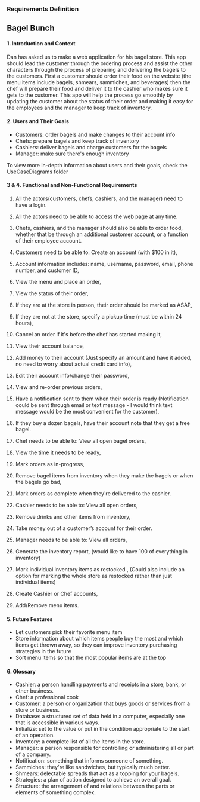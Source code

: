 ### Requirements Definition
## Bagel Bunch
#### 1. Introduction and Context
Dan has asked us to make a web application for his bagel store.
This app should lead the customer through the ordering process 
and assist the other characters through the process of preparing 
and delivering the bagels to the customers. 
First a customer should order their food on the website 
(the menu items include bagels, shmears, sammiches, and beverages)
then the chef will prepare their food and deliver it to
the cashier who makes sure it gets to the customer.
This app will help the process go smoothly by updating the 
customer about the status of their order and making it
easy for the employees and the manager to keep track of inventory.

#### 2. Users and Their Goals
- Customers: order bagels and make changes to their account info
- Chefs: prepare bagels and keep track of inventory
- Cashiers: deliver bagels and charge customers for the bagels
- Manager: make sure there's enough inventory

To view more in-depth information about users and their goals, 
check the UseCaseDiagrams folder

#### 3 & 4. Functional and Non-Functional Requirements
1. All the actors(customers, chefs, cashiers, and the manager) need to have a login.
2. All the actors need to be able to access the web page at any time.
3. Chefs, cashiers, and the manager should also be able to order food, 
whether that be through an additional customer account, or a function of their employee account.

4. Customers need to be able to: Create an account (with $100 in it),
5. Account information includes: name, username, password, email, phone number, and customer ID,
6. View the menu and place an order,
7. View the status of their order,
8. If they are at the store in person, their order should be marked as ASAP,
9. If they are not at the store, specify a pickup time (must be within 24 hours),
10. Cancel an order if it's before the chef has started making it,
11. View their account balance,
12. Add money to their account (Just specify an amount and have it added, no need to worry about actual credit card info),
13. Edit their account info/change their password,
14. View and re-order previous orders,
15. Have a notification sent to them when their order is ready
(Notification could be sent through email or text message - 
I would think text message would be the most convenient for the customer),
16. If they buy a dozen bagels, have their account note that they get a free bagel.

17. Chef needs to be able to: View all open bagel orders,
18. View the time it needs to be ready,
19. Mark orders as in-progress,
20. Remove bagel items from inventory when they make the bagels or when the bagels go bad,
21. Mark orders as complete when they're delivered to the cashier.

22. Cashier needs to be able to: View all open orders,
23. Remove drinks and other items from inventory,
24. Take money out of a customer’s account for their order.

25. Manager needs to be able to: View all orders,
26. Generate the inventory report,
(would like to have 100 of everything in inventory)
27. Mark individual inventory items as restocked ,
(Could also include an option for marking the whole store as restocked rather than just individual items)
28. Create Cashier or Chef accounts,
29. Add/Remove menu items.

#### 5. Future Features
- Let customers pick their favorite menu item
- Store information about which items people buy the most and which items get thrown away, 
so they can improve inventory purchasing strategies in the future
- Sort menu items so that the most popular items are at the top

#### 6. Glossary
- Cashier: a person handling payments and receipts in a store, bank, or other business.
- Chef: a professional cook
- Customer: a person or organization that buys goods or services from a store or business.
- Database: a structured set of data held in a computer, especially one that is accessible in various ways.
- Initialize: set to the value or put in the condition appropriate to the start of an operation.
- Inventory: a complete list of all the items in the store.
- Manager: a person responsible for controlling or administering all or part of a company.
- Notification: something that informs someone of something.
- Sammiches: they're like sandwiches, but typically much better.
- Shmears: delectable spreads that act as a topping for your bagels.
- Strategies: a plan of action designed to achieve an overall goal.
- Structure: the arrangement of and relations between the parts or elements of something complex.
